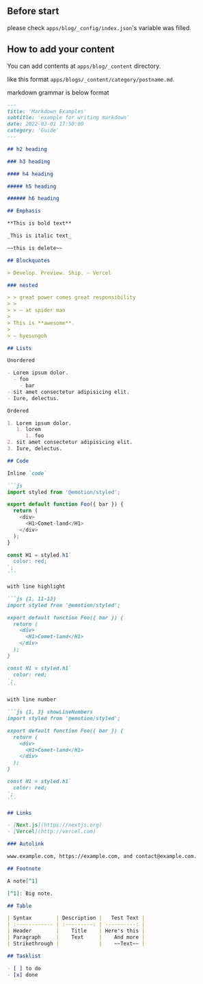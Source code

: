 ## Before start

please check `apps/blog/_config/index.json`'s variable was filled.

## How to add your content

You can add contents at `apps/blog/_content` directory.

like this format `apps/blogs/_content/category/postname.md`.

markdown grammar is below format

````markdown
---
title: 'Markdown Examples'
subtitle: 'example for writing markdown'
date: 2022-03-01 17:50:00
category: 'Guide'
---

## h2 heading

### h3 heading

#### h4 heading

##### h5 heading

###### h6 heading

## Emphasis

**This is bold text**

_This is italic text_

~~this is delete~~

## Blockquotes

> Develop. Preview. Ship. – Vercel

### nested

> > great power comes great responsibility
> >
> > — at spider man
>
> This is **awesome**.
>
> — hyesungoh

## Lists

Unordered

- Lorem ipsum dolor.
  - foo
    - bar
- sit amet consectetur adipisicing elit.
- Iure, delectus.

Ordered

1. Lorem ipsum dolor.
   1. lorem
      1. foo
2. sit amet consectetur adipisicing elit.
3. Iure, delectus.

## Code

Inline `code`

```js
import styled from '@emotion/styled';

export default function Foo({ bar }) {
  return (
    <div>
      <H1>Comet-land</H1>
    </div>
  );
}

const H1 = styled.h1`
  color: red;
`;
```

with line highlight

```js {1, 11-13}
import styled from '@emotion/styled';

export default function Foo({ bar }) {
  return (
    <div>
      <H1>Comet-land</H1>
    </div>
  );
}

const H1 = styled.h1`
  color: red;
`;
```

with line number

```js {1, 3} showLineNumbers
import styled from '@emotion/styled';

export default function Foo({ bar }) {
  return (
    <div>
      <H1>Comet-land</H1>
    </div>
  );
}

const H1 = styled.h1`
  color: red;
`;
```

## Links

- [Next.js](https://nextjs.org)
- [Vercel](http://vercel.com)

### Autolink

www.example.com, https://example.com, and contact@example.com.

## Footnote

A note[^1]

[^1]: Big note.

## Table

| Syntax        | Description |   Test Text |
| :------------ | :---------: | ----------: |
| Header        |    Title    | Here's this |
| Paragraph     |    Text     |    And more |
| Strikethrough |             |    ~~Text~~ |

## Tasklist

- [ ] to do
- [x] done
````
